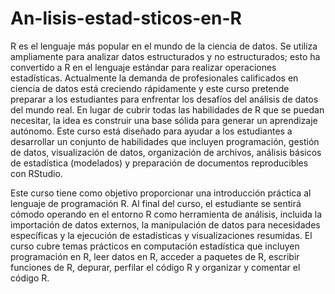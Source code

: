 # An-lisis-estad-sticos-en-R

R es el lenguaje más popular en el mundo de la ciencia de datos. Se utiliza ampliamente para analizar datos estructurados y no estructurados; esto ha convertido a R en el lenguaje estándar para realizar operaciones estadísticas. Actualmente la demanda de profesionales calificados en ciencia de datos está creciendo rápidamente y este curso pretende preparar a los estudiantes para enfrentar los desafíos del análisis de datos del mundo real.
En lugar de cubrir todas las habilidades de R que se puedan necesitar, la idea es construir una base sólida para generar un aprendizaje autónomo. Este curso está diseñado para ayudar a los estudiantes a desarrollar un conjunto de habilidades que incluyen programación, gestión de datos, visualización de datos, organización de archivos, análisis básicos de estadística (modelados) y preparación de documentos reproducibles con RStudio.

Este curso tiene como objetivo proporcionar una introducción práctica al lenguaje de programación R. Al final del curso, el estudiante se sentirá cómodo operando en el entorno R como herramienta de análisis, incluida la importación de datos externos, la manipulación de datos para necesidades específicas y la ejecución de estadísticas y visualizaciones resumidas.
El curso cubre temas prácticos en computación estadística que incluyen programación en R, leer datos en R, acceder a paquetes de R, escribir funciones de R, depurar, perfilar el código R y organizar y comentar el código R.
